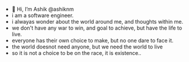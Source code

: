 - 👋 Hi, I’m Ashik @ashiknm
- i am a software engineer.
- i alwayas wonder about the world around me, and thoughts within me.
- we don't have any war to win, and goal to achieve, but have the life to live.
- everyone has their own choice to make, but no one dare to face it.
- the world doesnot need anyone, but we need the world to live 
- so it is not a choice to be on the race, it is existence..

